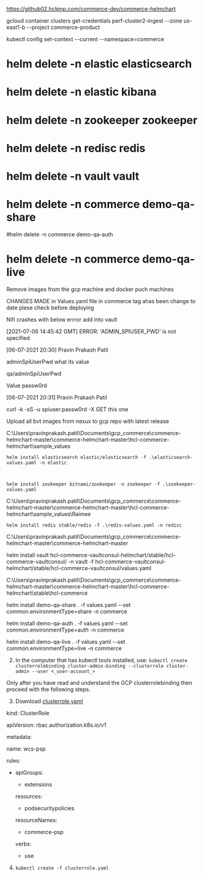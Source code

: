 https://github02.hclpnp.com/commerce-dev/commerce-helmchart 

 

gcloud container clusters get-credentials perf-cluster2-ingest --zone us-east1-b --project commerce-product 

kubectl config set-context --current --namespace=commerce 

 

 

# helm delete -n elastic elasticsearch 

# helm delete -n elastic kibana 

# helm delete -n zookeeper zookeeper 

# helm delete -n redisc redis 

# helm delete -n vault vault 

# helm delete -n commerce demo-qa-share 

#helm delete -n commerce demo-qa-auth 

# helm delete -n commerce demo-qa-live 

 

Remove images from the gcp machine and docker puch machines  

 

CHANGES MADE in Values.yaml file in commerce tag ahas been change to date plese check before deploying 

 

Nifi crashes with below errror add into vault 

 

[2021-07-06 14:45:42 GMT] ERROR: 'ADMIN_SPIUSER_PWD' is not specified 

 

[06-07-2021 20:30] Pravin Prakash Patil 

adminSpiUserPwd what its value  

 

qa/adminSpiUserPwd 

 

Value  passw0rd 
 

[06-07-2021 20:31] Pravin Prakash Patil 

curl -k -sS -u spiuser:passw0rd -X GET this one  


Upload all bvt images from nexux to gcp repo with latest release 

 

 

C:\Users\pravinprakash.patil\Documents\gcp_commerce\commerce-helmchart-master\commerce-helmchart-master\hcl-commerce-helmchart\sample_values 

 

    helm install elasticsearch elastic/elasticsearch -f .\elasticsearch-values.yaml -n elastic 

     

    helm install zookeeper bitnami/zookeeper -n zookeeper -f .\zookeeper-values.yaml 

 

C:\Users\pravinprakash.patil\Documents\gcp_commerce\commerce-helmchart-master\commerce-helmchart-master\hcl-commerce-helmchart\sample_values\Raimee 

 

    helm install redis stable/redis -f .\redis-values.yaml -n redisc 

 

C:\Users\pravinprakash.patil\Documents\gcp_commerce\commerce-helmchart-master\commerce-helmchart-master 

 

 helm install vault hcl-commerce-vaultconsul-helmchart/stable/hcl-commerce-vaultconsul/ -n vault -f hcl-commerce-vaultconsul-helmchart/stable/hcl-commerce-vaultconsul/values.yaml 

 

 

C:\Users\pravinprakash.patil\Documents\gcp_commerce\commerce-helmchart-master\commerce-helmchart-master\hcl-commerce-helmchart\stable\hcl-commerce 

 

  helm install demo-qa-share . -f values.yaml --set common.environmentType=share -n commerce  

 

  helm install demo-qa-auth . -f values.yaml --set common.environmentType=auth -n commerce 

 

  helm install demo-qa-live . -f values.yaml --set common.environmentType=live -n commerce 

 

 

 

2. In the computer that has kubectl tools installed, use: `kubectl create clusterrolebinding cluster-admin-binding --clusterrole cluster-admin --user <_user-account_>` 

  

Only after you have read and understand the GCP clusterrolebinding then proceed with the following steps. 

  

3. Download [clusterrole.yaml](clusterrole.yaml) 

  

kind: ClusterRole 

apiVersion: rbac.authorization.k8s.io/v1 

metadata: 

  name: wcs-psp 

rules: 

  - apiGroups: 

    - extensions 

    resources: 

    - podsecuritypolicies 

    resourceNames: 

    - commerce-psp 

    verbs: 

    - use 

  

4. `kubectl create -f clusterrole.yaml` 
